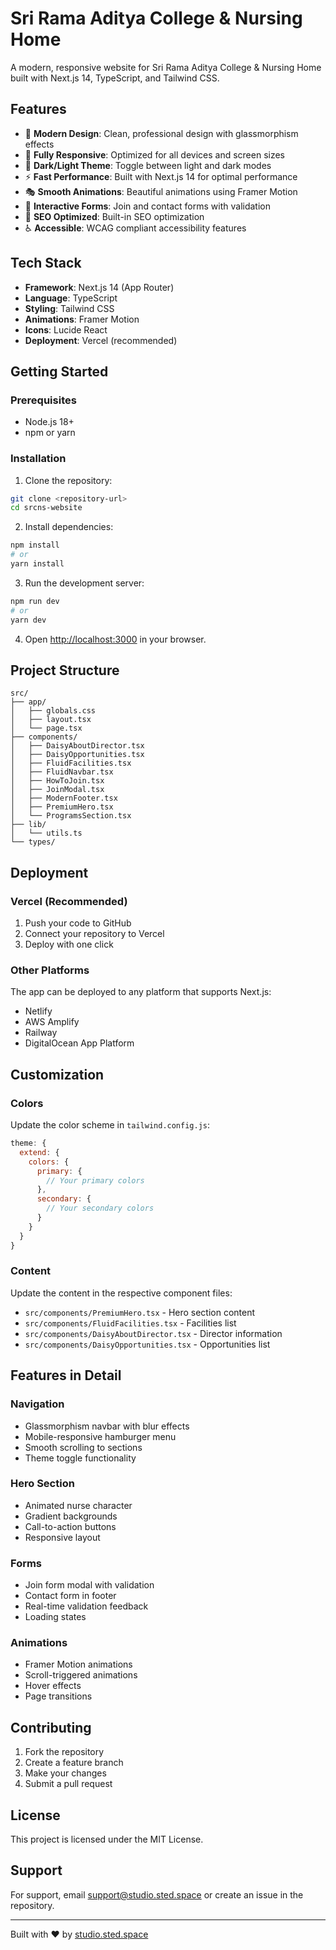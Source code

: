 # Sri Rama Aditya College & Nursing Home

A modern, responsive website for Sri Rama Aditya College & Nursing Home built with Next.js 14, TypeScript, and Tailwind CSS.

## Features

- 🎨 **Modern Design**: Clean, professional design with glassmorphism effects
- 📱 **Fully Responsive**: Optimized for all devices and screen sizes
- 🌙 **Dark/Light Theme**: Toggle between light and dark modes
- ⚡ **Fast Performance**: Built with Next.js 14 for optimal performance
- 🎭 **Smooth Animations**: Beautiful animations using Framer Motion
- 📝 **Interactive Forms**: Join and contact forms with validation
- 🎯 **SEO Optimized**: Built-in SEO optimization
- ♿ **Accessible**: WCAG compliant accessibility features

## Tech Stack

- **Framework**: Next.js 14 (App Router)
- **Language**: TypeScript
- **Styling**: Tailwind CSS
- **Animations**: Framer Motion
- **Icons**: Lucide React
- **Deployment**: Vercel (recommended)

## Getting Started

### Prerequisites

- Node.js 18+ 
- npm or yarn

### Installation

1. Clone the repository:
```bash
git clone <repository-url>
cd srcns-website
```

2. Install dependencies:
```bash
npm install
# or
yarn install
```

3. Run the development server:
```bash
npm run dev
# or
yarn dev
```

4. Open [http://localhost:3000](http://localhost:3000) in your browser.

## Project Structure

```
src/
├── app/
│   ├── globals.css
│   ├── layout.tsx
│   └── page.tsx
├── components/
│   ├── DaisyAboutDirector.tsx
│   ├── DaisyOpportunities.tsx
│   ├── FluidFacilities.tsx
│   ├── FluidNavbar.tsx
│   ├── HowToJoin.tsx
│   ├── JoinModal.tsx
│   ├── ModernFooter.tsx
│   ├── PremiumHero.tsx
│   └── ProgramsSection.tsx
├── lib/
│   └── utils.ts
└── types/
```

## Deployment

### Vercel (Recommended)

1. Push your code to GitHub
2. Connect your repository to Vercel
3. Deploy with one click

### Other Platforms

The app can be deployed to any platform that supports Next.js:
- Netlify
- AWS Amplify
- Railway
- DigitalOcean App Platform

## Customization

### Colors
Update the color scheme in `tailwind.config.js`:

```javascript
theme: {
  extend: {
    colors: {
      primary: {
        // Your primary colors
      },
      secondary: {
        // Your secondary colors
      }
    }
  }
}
```

### Content
Update the content in the respective component files:
- `src/components/PremiumHero.tsx` - Hero section content
- `src/components/FluidFacilities.tsx` - Facilities list
- `src/components/DaisyAboutDirector.tsx` - Director information
- `src/components/DaisyOpportunities.tsx` - Opportunities list

## Features in Detail

### Navigation
- Glassmorphism navbar with blur effects
- Mobile-responsive hamburger menu
- Smooth scrolling to sections
- Theme toggle functionality

### Hero Section
- Animated nurse character
- Gradient backgrounds
- Call-to-action buttons
- Responsive layout

### Forms
- Join form modal with validation
- Contact form in footer
- Real-time validation feedback
- Loading states

### Animations
- Framer Motion animations
- Scroll-triggered animations
- Hover effects
- Page transitions

## Contributing

1. Fork the repository
2. Create a feature branch
3. Make your changes
4. Submit a pull request

## License

This project is licensed under the MIT License.

## Support

For support, email support@studio.sted.space or create an issue in the repository.

---

Built with ❤️ by [studio.sted.space](https://studio.sted.space)

